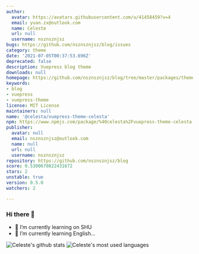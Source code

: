 ```yaml
---
author:
  avatar: https://avatars.githubusercontent.com/u/41458459?v=4
  email: yuan.zx@outlook.com
  name: Celeste
  url: null
  username: nsznsznjsz
bugs: https://github.com/nsznsznjsz/blog/issues
category: theme
date: '2021-07-05T00:37:53.696Z'
deprecated: false
description: Vuepress blog theme
downloads: null
homepage: https://github.com/nsznsznjsz/blog/tree/master/packages/theme-celesta#readme
keywords:
- blog
- vuepress
- vuepress-theme
license: MIT License
maintainers: null
name: '@celesta/vuepress-theme-celesta'
npm: https://www.npmjs.com/package/%40celesta%2Fvuepress-theme-celesta
publisher:
  avatar: null
  email: nsznsznjsz@outlook.com
  name: null
  url: null
  username: nsznsznjsz
repository: https://github.com/nsznsznjsz/blog
score: 0.5300670822431672
stars: 2
unstable: true
version: 0.5.0
watchers: 2

---
```


### Hi there 👋

- 🌱 I’m currently learning on SHU
- 🤔 I’m currently learning English...

![Celeste's github stats](https://github-readme-stats.vercel.app/api/?username=nsznsznjsz&show_icons=true&hide_title=true)
![Celeste's most used languages](https://github-readme-stats.vercel.app/api/top-langs/?username=nsznsznjsz&layout=compact&exclude_repo=nsznsznjsz.github.io)

<!--
**nsznsznjsz/nsznsznjsz** is a ✨ _special_ ✨ repository because its `README.md` (this file) appears on your GitHub profile.

Here are some ideas to get you started:

- 🔭 I’m currently working on ...
- 🌱 I’m currently learning ...
- 👯 I’m looking to collaborate on ...
- 🤔 I’m looking for help with ...
- 💬 Ask me about ...
- 📫 How to reach me: ...
- 😄 Pronouns: ...
- ⚡ Fun fact: ...
-->
